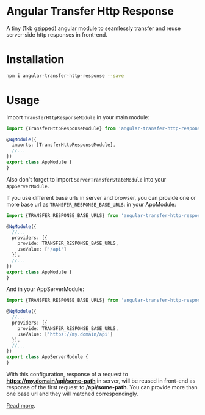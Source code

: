 # Angular Transfer Http Response

A tiny (1kb gzipped) angular module to seamlessly transfer and reuse server-side http responses in front-end.

# Installation
```bash
npm i angular-transfer-http-response --save
```

# Usage
Import `TransferHttpResponseModule` in your main module:
```ts
import {TransferHttpResponseModule} from 'angular-transfer-http-response';

@NgModule({
  imports: [TransferHttpResponseModule],
  //...
})
export class AppModule {
}
```

Also don't forget to import `ServerTransferStateModule` into your `AppServerModule`.

If you use different base urls in server and browser, you can provide one or more base url as `TRANSFER_RESPONSE_BASE_URLS`:
in your AppModule:
```ts
import {TRANSFER_RESPONSE_BASE_URLS} from 'angular-transfer-http-response';

@NgModule({
  //...
  providers: [{
    provide: TRANSFER_RESPONSE_BASE_URLS,
    useValue: ['/api']
  }],
  //...
})
export class AppModule {
}
```
And in your AppServerModule:
```ts
import {TRANSFER_RESPONSE_BASE_URLS} from 'angular-transfer-http-response';

@NgModule({
  //...
  providers: [{
    provide: TRANSFER_RESPONSE_BASE_URLS,
    useValue: ['https://my.domain/api']
  }],
  //...
})
export class AppServerModule {
}
```
With this configuration, response of a request to **https://my.domain/api/some-path** in server, will be reused in front-end
as response of the first request to **/api/some-path**.
You can provide more than one base url and they will matched correspondingly.

[Read more](https://medium.com/@alireza.mirian/reusing-server-side-http-responses-in-front-end-when-using-ssr-in-angular-970d3efaea59).

